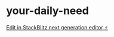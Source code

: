# your-daily-need

[Edit in StackBlitz next generation editor ⚡️](https://stackblitz.com/~/github.com/Reysajju/your-daily-need)